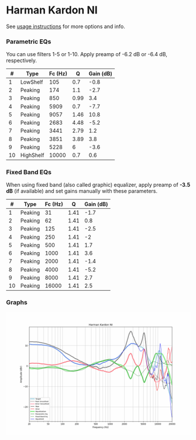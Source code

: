 # Harman Kardon NI
See [usage instructions](https://github.com/jaakkopasanen/AutoEq#usage) for more options and info.

### Parametric EQs
You can use filters 1-5 or 1-10. Apply preamp of -6.2 dB or -6.4 dB, respectively.

|   # | Type      |   Fc (Hz) |    Q |   Gain (dB) |
|-----|-----------|-----------|------|-------------|
|   1 | LowShelf  |       105 | 0.7  |        -0.8 |
|   2 | Peaking   |       174 | 1.1  |        -2.7 |
|   3 | Peaking   |       850 | 0.99 |         3.4 |
|   4 | Peaking   |      5909 | 0.7  |        -7.7 |
|   5 | Peaking   |      9057 | 1.46 |        10.8 |
|   6 | Peaking   |      2683 | 4.48 |        -5.2 |
|   7 | Peaking   |      3441 | 2.79 |         1.2 |
|   8 | Peaking   |      3851 | 3.89 |         3.8 |
|   9 | Peaking   |      5228 | 6    |        -3.6 |
|  10 | HighShelf |     10000 | 0.7  |         0.6 |

### Fixed Band EQs
When using fixed band (also called graphic) equalizer, apply preamp of **-3.5 dB** (if available) and set gains manually with these parameters.

|   # | Type    |   Fc (Hz) |    Q |   Gain (dB) |
|-----|---------|-----------|------|-------------|
|   1 | Peaking |        31 | 1.41 |        -1.7 |
|   2 | Peaking |        62 | 1.41 |         0.8 |
|   3 | Peaking |       125 | 1.41 |        -2.5 |
|   4 | Peaking |       250 | 1.41 |        -2   |
|   5 | Peaking |       500 | 1.41 |         1.7 |
|   6 | Peaking |      1000 | 1.41 |         3.6 |
|   7 | Peaking |      2000 | 1.41 |        -1.4 |
|   8 | Peaking |      4000 | 1.41 |        -5.2 |
|   9 | Peaking |      8000 | 1.41 |         2.7 |
|  10 | Peaking |     16000 | 1.41 |         2.5 |

### Graphs
![](./Harman%20Kardon%20NI.png)
